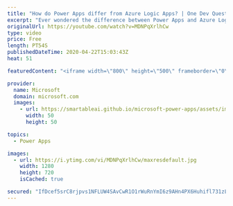 ```yaml
---
title: "How do Power Apps differ from Azure Logic Apps? | One Dev Question: Dona Sarkar"
excerpt: "Ever wondered the difference between Power Apps and Azure Logic Apps? In the One Dev Question series, Principal Cloud Advocate Dona Sarkar explains just how different they are.    For more information, visit: https://docs.microsoft.com/powerapps/powerapps-overview/?WT.mc_id=onedevquestion-c9-donasa"
originalUrl: https://youtube.com/watch?v=MDNPqXrlhCw
type: video
price: Free
length: PT54S
publishedDateTime: 2020-04-22T15:03:43Z
heat: 51

featuredContent: "<iframe width=\"800\" height=\"500\" frameborder=\"0\" src=\"https://www.youtube.com/embed/MDNPqXrlhCw\" allow=\"accelerometer; autoplay; encrypted-media; gyroscope; picture-in-picture\" allowfullscreen></iframe>"

provider:
  name: Microsoft
  domain: microsoft.com
  images:
    - url: https://smartableai.github.io/microsoft-power-apps/assets/images/organizations/microsoft.com-50x50.jpg
      width: 50
      height: 50

topics:
  - Power Apps

images:
  - url: https://i.ytimg.com/vi/MDNPqXrlhCw/maxresdefault.jpg
    width: 1280
    height: 720
    isCached: true

secured: "IfDcef5srC8rjpvs1NFLUW4SAvCwR1O1rWuRnYmI6z9AHn4PX6Huhifl731zL4I5eITXLSNYwV29Kpr7XeY06EzABFxeSkShlaFs4TBy5ia73CuknE1f42fXY5x436XYm6FppxXiDTQ57qrFhqTcjmXjHjtI9bBBFmWSUnoyzWJv+txWAMLaIYtAWjz+3lpi6w+6Igqj7Kh75QZhmJ8uXvieYCeuE5rAUc8nkCbQJHGC88mWRa+le8a85s5S8b5HQYHOXAFjYLpSvB1vmT2D6wXgOdlnEqk1znP5LZYCiYmzpEuWW+ZFRwrTn7856KeUWXnEdwHI1g4PI3JYoJ1RyDurk0nbfSjfaitPipNpYHweOW1PeN6GejZtLUm72lXt/2WbhDlHT6IRTg72xm5UdhT/dw01C9DJQNw4NGH1uJo=;YBALkyhQs0mkAudV4yxf6w=="
---
```


